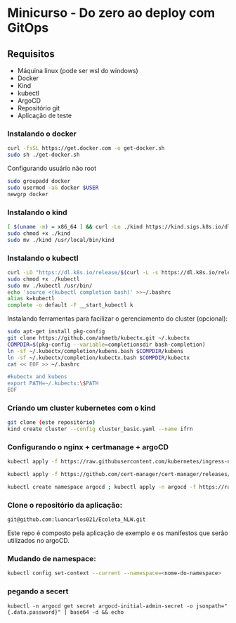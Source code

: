# Minicurso -  Do zero ao deploy com GitOps

## Requisitos
- Máquina linux (pode ser wsl do windows)
- Docker
- Kind
- kubectl
- ArgoCD
- Repositório git
- Aplicação de teste

### Instalando o docker

```bash
curl -fsSL https://get.docker.com -o get-docker.sh
sudo sh ./get-docker.sh
```
Configurando usuário não root

```bash
sudo groupadd docker
sudo usermod -aG docker $USER
newgrp docker
```

### Instalando o kind
```bash
[ $(uname -m) = x86_64 ] && curl -Lo ./kind https://kind.sigs.k8s.io/dl/v0.29.0/kind-linux-amd64
sudo chmod +x ./kind
sudo mv ./kind /usr/local/bin/kind
```

### Instalando o kubectl
```bash
curl -LO "https://dl.k8s.io/release/$(curl -L -s https://dl.k8s.io/release/stable.txt)/bin/linux/amd64/kubectl"
sudo chmod +x ./kubectl
sudo mv ./kubectl /usr/bin/
echo 'source <(kubectl completion bash)' >>~/.bashrc
alias k=kubectl
complete -o default -F __start_kubectl k
```
Instalando ferramentas para facilizar o gerenciamento do cluster (opcional):
```bash
sudo apt-get install pkg-config
git clone https://github.com/ahmetb/kubectx.git ~/.kubectx
COMPDIR=$(pkg-config --variable=completionsdir bash-completion)
ln -sf ~/.kubectx/completion/kubens.bash $COMPDIR/kubens
ln -sf ~/.kubectx/completion/kubectx.bash $COMPDIR/kubectx
cat << EOF >> ~/.bashrc

#kubectx and kubens
export PATH=~/.kubectx:\$PATH
EOF
```

### Criando um cluster kubernetes com o kind
```bash
git clone (este repositório)
kind create cluster --config cluster_basic.yaml --name ifrn
```

### Configurando o nginx + certmanage + argoCD
```bash
kubectl apply -f https://raw.githubusercontent.com/kubernetes/ingress-nginx/controller-v1.9.1/deploy/static/provider/cloud/deploy.yaml

kubectl apply -f https://github.com/cert-manager/cert-manager/releases/download/v1.13.1/cert-manager.yaml

kubectl create namespace argocd ; kubectl apply -n argocd -f https://raw.githubusercontent.com/argoproj/argo-cd/stable/manifests/install.yaml
```

### Clone o repositório da aplicação:
```bash
git@github.com:luancarlos021/Ecoleta_NLW.git
```
Este repo é composto pela aplicação de exemplo e os manifestos que serão utilizados no argoCD.

### Mudando de namespace:
```bash
kubectl config set-context --current --namespace=<nome-do-namespace>
```
### pegando a secert
```
kubectl -n argocd get secret argocd-initial-admin-secret -o jsonpath="{.data.password}" | base64 -d && echo
```